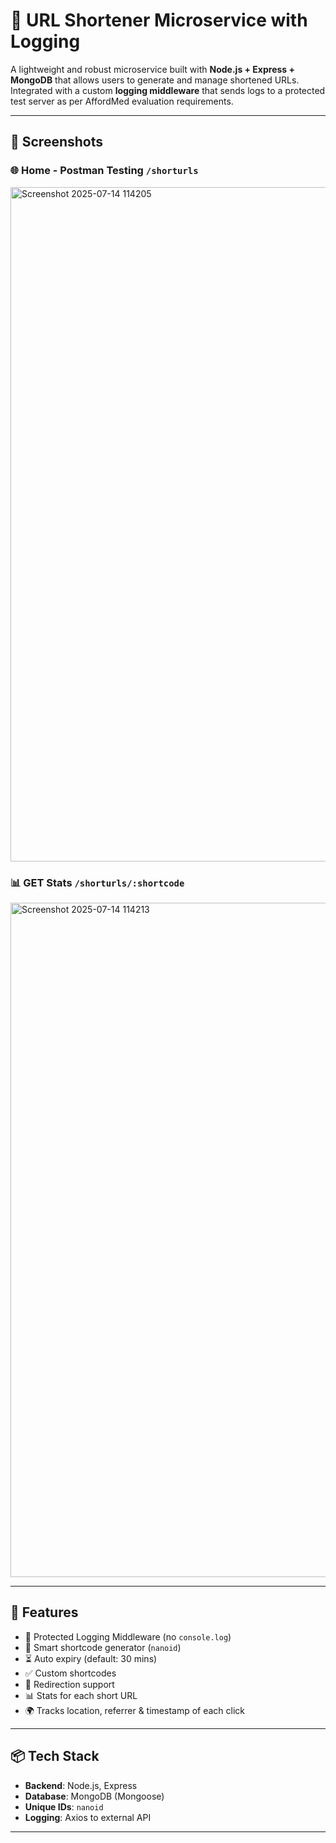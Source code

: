 # 🔗 URL Shortener Microservice with Logging

A lightweight and robust microservice built with **Node.js + Express + MongoDB** that allows users to generate and manage shortened URLs. Integrated with a custom **logging middleware** that sends logs to a protected test server as per AffordMed evaluation requirements.

---

## 📸 Screenshots

### 🌐 Home - Postman Testing `/shorturls`
<img width="1919" height="1079" alt="Screenshot 2025-07-14 114205" src="https://github.com/user-attachments/assets/d8779e1f-0ee1-431f-89e6-3969a00700fb" />


### 📊 GET Stats `/shorturls/:shortcode`
<img width="1919" height="1079" alt="Screenshot 2025-07-14 114213" src="https://github.com/user-attachments/assets/67ceffe3-9ee6-4ad3-bd2c-a5ca3998eff8" />

---

## 🚀 Features

- 🔐 Protected Logging Middleware (no `console.log`)
- 🧠 Smart shortcode generator (`nanoid`)
- ⏳ Auto expiry (default: 30 mins)
- ✅ Custom shortcodes
- 🔁 Redirection support
- 📊 Stats for each short URL
- 🌍 Tracks location, referrer & timestamp of each click

---

## 📦 Tech Stack

- **Backend**: Node.js, Express
- **Database**: MongoDB (Mongoose)
- **Unique IDs**: `nanoid`
- **Logging**: Axios to external API
  

---
